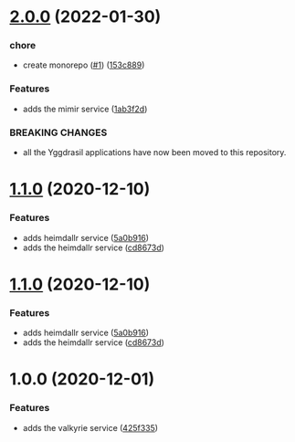 # [2.0.0](https://github.com/yggdrasil-platform/yggdrasil/compare/v1.1.0...v2.0.0) (2022-01-30)


### chore

* create monorepo ([#1](https://github.com/yggdrasil-platform/yggdrasil/issues/1)) ([153c889](https://github.com/yggdrasil-platform/yggdrasil/commit/153c8898b81d8497b7f2352c45708e801aa8454e))


### Features

* adds the mimir service ([1ab3f2d](https://github.com/yggdrasil-platform/yggdrasil/commit/1ab3f2dc3707c6c4ee01d82ab684b96be66c6b84))


### BREAKING CHANGES

* all the Yggdrasil applications have now been moved to this repository.

# [1.1.0](https://github.com/kieranroneill/yggdrasil/compare/v1.0.0...v1.1.0) (2020-12-10)


### Features

* adds heimdallr service ([5a0b916](https://github.com/kieranroneill/yggdrasil/commit/5a0b916c0e85d60962c250f0e2664e01745ce348))
* adds the heimdallr service ([cd8673d](https://github.com/kieranroneill/yggdrasil/commit/cd8673ddfc8867094a48b0bc1328f78e224dff71))

# [1.1.0](https://github.com/kieranroneill/yggdrasil-local/compare/v1.0.0...v1.1.0) (2020-12-10)


### Features

* adds heimdallr service ([5a0b916](https://github.com/kieranroneill/yggdrasil-local/commit/5a0b916c0e85d60962c250f0e2664e01745ce348))
* adds the heimdallr service ([cd8673d](https://github.com/kieranroneill/yggdrasil-local/commit/cd8673ddfc8867094a48b0bc1328f78e224dff71))

# 1.0.0 (2020-12-01)


### Features

* adds the valkyrie service ([425f335](https://github.com/kieranroneill/yggdrasil-local/commit/425f3355980cb50d6b8c37f24c89e4c06fc08b47))
